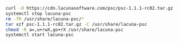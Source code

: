 ﻿```sh
curl -O https://cdn.lacunasoftware.com/psc/psc-1.1.1-rc02.tar.gz
systemctl stop lacuna-psc
rm -fR /usr/share/lacuna-psc/*
tar xzf psc-1.1.1-rc02.tar.gz -C /usr/share/lacuna-psc
chmod -R a=,u+rwX,go+rX /usr/share/lacuna-psc
systemctl start lacuna-psc
```
